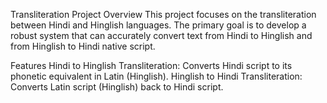 Transliteration Project
Overview
This project focuses on the transliteration between Hindi and Hinglish languages. The primary goal is to develop a robust system that can accurately convert text from Hindi to Hinglish and from Hinglish to Hindi native script.

Features
Hindi to Hinglish Transliteration: Converts Hindi script to its phonetic equivalent in Latin (Hinglish).
Hinglish to Hindi Transliteration: Converts Latin script (Hinglish) back to Hindi script.
